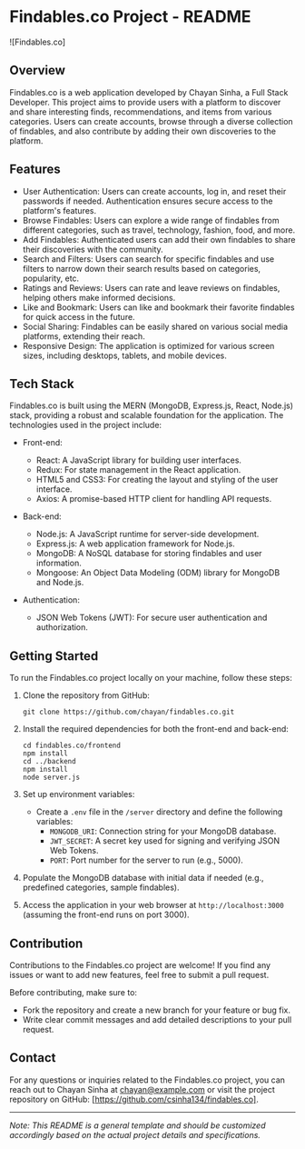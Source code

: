 # Findables.co Project - README

![Findables.co]

## Overview

Findables.co is a web application developed by Chayan Sinha, a Full Stack Developer. This project aims to provide users with a platform to discover and share interesting finds, recommendations, and items from various categories. Users can create accounts, browse through a diverse collection of findables, and also contribute by adding their own discoveries to the platform.

## Features

- User Authentication: Users can create accounts, log in, and reset their passwords if needed. Authentication ensures secure access to the platform's features.
- Browse Findables: Users can explore a wide range of findables from different categories, such as travel, technology, fashion, food, and more.
- Add Findables: Authenticated users can add their own findables to share their discoveries with the community.
- Search and Filters: Users can search for specific findables and use filters to narrow down their search results based on categories, popularity, etc.
- Ratings and Reviews: Users can rate and leave reviews on findables, helping others make informed decisions.
- Like and Bookmark: Users can like and bookmark their favorite findables for quick access in the future.
- Social Sharing: Findables can be easily shared on various social media platforms, extending their reach.
- Responsive Design: The application is optimized for various screen sizes, including desktops, tablets, and mobile devices.

## Tech Stack

Findables.co is built using the MERN (MongoDB, Express.js, React, Node.js) stack, providing a robust and scalable foundation for the application. The technologies used in the project include:

- Front-end:
  - React: A JavaScript library for building user interfaces.
  - Redux: For state management in the React application.
  - HTML5 and CSS3: For creating the layout and styling of the user interface.
  - Axios: A promise-based HTTP client for handling API requests.

- Back-end:
  - Node.js: A JavaScript runtime for server-side development.
  - Express.js: A web application framework for Node.js.
  - MongoDB: A NoSQL database for storing findables and user information.
  - Mongoose: An Object Data Modeling (ODM) library for MongoDB and Node.js.

- Authentication:
  - JSON Web Tokens (JWT): For secure user authentication and authorization.

## Getting Started

To run the Findables.co project locally on your machine, follow these steps:

1. Clone the repository from GitHub:

   ```
   git clone https://github.com/chayan/findables.co.git
   ```

2. Install the required dependencies for both the front-end and back-end:

   ```
   cd findables.co/frontend
   npm install
   cd ../backend
   npm install 
   node server.js
   ```

3. Set up environment variables:
   - Create a `.env` file in the `/server` directory and define the following variables:
     - `MONGODB_URI`: Connection string for your MongoDB database.
     - `JWT_SECRET`: A secret key used for signing and verifying JSON Web Tokens.
     - `PORT`: Port number for the server to run (e.g., 5000).

4. Populate the MongoDB database with initial data if needed (e.g., predefined categories, sample findables).

5. Access the application in your web browser at `http://localhost:3000` (assuming the front-end runs on port 3000).

## Contribution

Contributions to the Findables.co project are welcome! If you find any issues or want to add new features, feel free to submit a pull request.

Before contributing, make sure to:

- Fork the repository and create a new branch for your feature or bug fix.
- Write clear commit messages and add detailed descriptions to your pull request.

## Contact

For any questions or inquiries related to the Findables.co project, you can reach out to Chayan Sinha at chayan@example.com or visit the project repository on GitHub: [https://github.com/csinha134/findables.co].

---

*Note: This README is a general template and should be customized accordingly based on the actual project details and specifications.*
